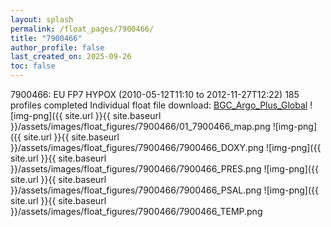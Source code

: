 ```yaml
---
layout: splash
permalink: /float_pages/7900466/
title: "7900466"
author_profile: false
last_created_on: 2025-09-26
toc: false
---
```

 
7900466: EU FP7 HYPOX (2010-05-12T11:10 to 2012-11-27T12:22)
185 profiles completed
Individual float file download: [BGC_Argo_Plus_Global](https://ftp.soest.hawaii.edu/bgc_argo_plus/Individual_Floats/outliers_removed/7900466_Sprof_processed.nc)
![img-png]({{ site.url }}{{ site.baseurl }}/assets/images/float_figures/7900466/01_7900466_map.png
![img-png]({{ site.url }}{{ site.baseurl }}/assets/images/float_figures/7900466/7900466_DOXY.png
![img-png]({{ site.url }}{{ site.baseurl }}/assets/images/float_figures/7900466/7900466_PRES.png
![img-png]({{ site.url }}{{ site.baseurl }}/assets/images/float_figures/7900466/7900466_PSAL.png
![img-png]({{ site.url }}{{ site.baseurl }}/assets/images/float_figures/7900466/7900466_TEMP.png
